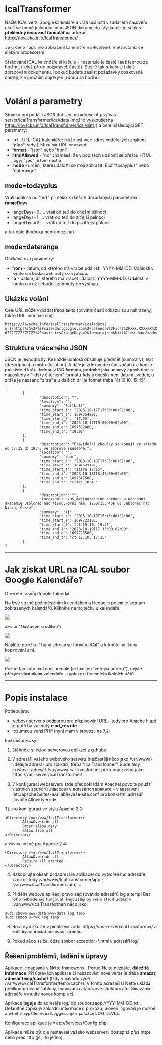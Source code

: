 # IcalTransformer

Načte ICAL verzi Google kalendáře a vrátí události v zadaném časovém okně ve formě jednoduchého JSON dokumentu.
Vyzkoušejte si přes **přehledný testovací formulář** na adrese https://lovecka.info/IcalTransformer/

Je určeno např. pro zobrazení kalendáře na displejích meteostanic se slabým procesorem.

Stahované ICAL kalendáře si kešuje - nestahuje je častěji než jednou za hodinu, i když přijde požadavek častěji. 
Stejně tak si kešuje i další zpracování dokumentu. 
I pokud budete zasílat požadavky opakovaně častěji, k výpočtům dojde jen jednou za hodinu.

---
# Volání a parametry

Stránka pro podání JSON dat sedí na adrese https://vas-server/IcalTransformer/ical/data
(možno vyzkoušet na https://lovecka.info/IcalTransformer/ical/data )
a bere následující GET parametry:

*  **url** - URL ICAL kalendáře; může být více adres oddělených znakem "pípa", tedy |. Musí bát URL-encoded!
*  **format** - "json" nebo "html"
*  **htmlAllowed** - "no" znamená, že v popisech události se ořežou HTML tagy; "yes" je tam nechá
*  **mode** - určení, které události se mají zobrazit. Buď "todayplus" nebo "daterange".

## mode=todayplus

Vrátí události od "teď" po několik dalších dní udaných parametrem **rangeDays** .
* rangeDays=0 .... vrátí od teď do dnešní půlnoci
* rangeDays=1 .... vrátí od teď do zítřejší půlnoci
* rangeDays=2 .... vrátí od teď do pozítřejší půlnoci

a tak dále (hodnota není omezena).

## mode=daterange

Očekává dva parametry:
* **from** - datum, od kterého má vracet události, YYYY-MM-DD. Události v tomto dni budou zahrnuty do výstupu.
* **to** - datum, do kterého má vracet události, YYYY-MM-DD. Události v tomto dni už nebudou zahrnuty do výstupu.


## Ukázka volání

Celé URL může vypadat třeba takto (privátní části odkazu jsou nahrazeny, takže URL není funkční):

```
https://lovecka.info/IcalTransformer/ical/data?url=https%3A%2F%2Fcalendar.google.com%2Fcalendar%2Fical%2FXXX.XXXXXX%2540gmail.com%2Fprivate-6ZZZZZZZZZZZZZ%2Fbasic.ics&rangeDays=2&format=json&htmlAllowed=no&mode=todayplus
```

## Struktura vráceného JSON

JSON je jednoduchý. Ke každé události obsahuje předmět (summary), text (description) a místo (location). A dále je zde uveden čas začátku a konce - pokaždé třikrát. Jednou v ISO formátu, podruhé jako unixový epoch time a naposledy v "lidsky čitelném" formátu, kdy u dneška není datum uveden, u zítřka je napsáno "zítra" a u dalších dní je formát třeba "čt 19.10. 15:45".

```
[
        {      
                "description": "",
                "location": "",
                "summary": "Softball",
                "time_start_i": "2023-10-17T17:00:00+02:00",
                "time_start_e": 1697554800,
                "time_start_t": "17:00",
                "time_end_i": "2023-10-17T19:00:00+02:00",
                "time_end_e": 1697562000,
                "time_end_t": "19:00"
        },
        {
                "description": "Pravidelné zkoušky se konají ve středu od 17:15 do 18:45 ve sborové zkušebně.",
                "location": "",
                "summary": "sbor",
                "time_start_i": "2023-10-18T17:15:00+02:00",
                "time_start_e": 1697642100,
                "time_start_t": "zítra 17:15",
                "time_end_i": "2023-10-18T18:45:00+02:00",
                "time_end_e": 1697647500,
                "time_end_t": "zítra 18:45"
        },
        {
                "description": "",
                "location": "VOŠ mezinárodního obchodu a Obchodní akademie Jablonec nad Nisou,Horní nám. 1200/15, 466 01 Jablonec nad Nisou, Česko",
                "summary": "Aj",
                "time_start_i": "2023-10-19T15:45:00+02:00",
                "time_start_e": 1697723100,
                "time_start_t": "čt 19.10. 15:45",
                "time_end_i": "2023-10-19T17:15:00+02:00",
                "time_end_e": 1697728500,
                "time_end_t": "čt 19.10. 17:15"
        }
]
```

---
# Jak získat URL na ICAL soubor Google Kalendáře?

Otevřete si svůj Google kalendář.

Na levé straně pod měsíčním kalendářem a hledacím polem je seznam zobrazených kalendářů. Klikněte na trojtečku u kalendáře:

![](www/img/c1.png)

Zvolte "Nastavení a sdílení":

![](www/img/c2.png)

Najděte položku "Tajná adresa ve formátu iCal" a klikněte na ikonu kopírování u ní.

![](www/img/c3.png)

Pokud tam tuto možnost nemáte (je tam jen "veřejná adresa"), nejste přímým vlastníkem kalendáře - typicky u firemních/školních účtů.


---
# Popis instalace

Potřebujete:

* webový server s podporou pro přepisování URL – tedy pro Apache httpd je potřeba zapnutý **mod_rewrite**
* rozumnou verzi PHP (nyní mám v provozu na 7.2)

Instalační kroky:

1) Stáhněte si celou serverovou aplikaci z githubu.

2) V adresáři vašeho webového serveru (nejčastěji něco jako /var/www/) udělejte adresář pro aplikaci, třeba "IcalTransformer". Bude tedy existovat adresář /var/www/IcalTransformer přístupný zvenčí jako https://vas-server/IcalTransformer/ .

3) V konfiguraci webserveru (zde předpokládám Apache) povolte použití vlastních souborů .htaccess v adresářích aplikace – v nastavení /etc/apache2/sites-available/vaše-site.conf pro konkrétní adresář povolte AllowOverride

Tj. pro konfiguraci ve stylu Apache 2.2:
```
<Directory /var/www/IcalTransformer/>
        AllowOverride all
        Order allow,deny
        allow from all
</Directory>
```
a ekvivalentně pro Apache 2.4:
```
<Directory /var/www/IcalTransformer/>
        AllowOverride all
        Require all granted
</Directory>
```


4) Nakopírujte obsah podadresáře aplikace/ do vytvořeného adresáře; vznikne tedy /var/www/IcalTransformer/app ; /var/www/IcalTransformer/data; ...

5) Přidělte webové aplikaci právo zapisovat do adresářů log a temp! Bez toho nebude nic fungovat. Nejčastěji by mělo stačit udělat v /var/www/IcalTransformer/ něco jako:

```
sudo chown www-data:www-data log temp
sudo chmod u+rwx log temp
```

8) No a nyní zkuste v prohlížeči zadat https://vas-server/IcalTransformer/  a měli byste dostat testovací stránku.

9) Pokud něco selže, čtěte soubor exception-*.html  v adresáři log/ 



## Řešení problémů, ladění a úpravy

Aplikace je napsaná v Nette frameworku. Pokud Nette neznáte, **důležitá informace**: Při úpravách aplikace či nasazování nové verze je třeba **smazat adresář temp/cache/** (tedy v návodu výše /var/www/IcalTransformer/temp/cache). V tomto adresáři si Nette ukládá předkompilované šablony, mapování databázové struktury atd. Smazáním adresáře vynutíte novou kompilaci.

Aplikace **loguje** do adresáře log/ do souboru app.YYYY-MM-DD.txt . Defaultně zapisuje základní informace o provozu; úroveň logování je možné změnit v app/Services/Logger.php v položce LOG_LEVEL.

Konfigurace aplikace je v app/Services/Config.php

Aplikace může být dle nastavení vašeho webserveru dostupná přes https nebo přes http (je jí to jedno).
